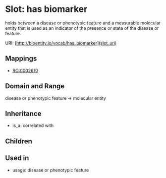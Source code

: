 # Slot: has biomarker


holds between a disease or phenotypic feature and a measurable molecular entity that is used as an indicator of the presence or state of the disease or feature.

URI: [http://bioentity.io/vocab/has_biomarker](slot_uri)
## Mappings

 * [RO:0002610](http://purl.obolibrary.org/obo/RO_0002610)
## Domain and Range

disease or phenotypic feature -> molecular entity
## Inheritance

 *  is_a: correlated with
## Children

## Used in

 *  usage: disease or phenotypic feature
